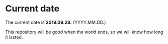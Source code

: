 # Current date

The current date is **2019.09.28.** (YYYY.MM.DD.)

This repository will be good when the world ends, so we will know how long it lasted.